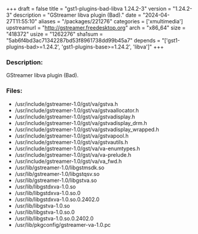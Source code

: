 +++
draft = false
title = "gst1-plugins-bad-libva 1.24.2-3"
version = "1.24.2-3"
description = "GStreamer libva plugin (Bad)."
date = "2024-04-27T11:55:10"
aliases = "/packages/221276"
categories = ['xmultimedia']
upstreamurl = "http://gstreamer.freedesktop.org"
arch = "x86_64"
size = "418372"
usize = "1262276"
sha1sum = "5ab6f4bd3ac71342287bd53f8961738dd99b45a7"
depends = "['gst1-plugins-bad>=1.24.2', 'gst1-plugins-base>=1.24.2', 'libva']"
+++
### Description: 
GStreamer libva plugin (Bad).

### Files: 
* /usr/include/gstreamer-1.0/gst/va/gstva.h
* /usr/include/gstreamer-1.0/gst/va/gstvaallocator.h
* /usr/include/gstreamer-1.0/gst/va/gstvadisplay.h
* /usr/include/gstreamer-1.0/gst/va/gstvadisplay_drm.h
* /usr/include/gstreamer-1.0/gst/va/gstvadisplay_wrapped.h
* /usr/include/gstreamer-1.0/gst/va/gstvapool.h
* /usr/include/gstreamer-1.0/gst/va/gstvautils.h
* /usr/include/gstreamer-1.0/gst/va/va-enumtypes.h
* /usr/include/gstreamer-1.0/gst/va/va-prelude.h
* /usr/include/gstreamer-1.0/gst/va/va_fwd.h
* /usr/lib/gstreamer-1.0/libgstmsdk.so
* /usr/lib/gstreamer-1.0/libgstqsv.so
* /usr/lib/gstreamer-1.0/libgstva.so
* /usr/lib/libgstdxva-1.0.so
* /usr/lib/libgstdxva-1.0.so.0
* /usr/lib/libgstdxva-1.0.so.0.2402.0
* /usr/lib/libgstva-1.0.so
* /usr/lib/libgstva-1.0.so.0
* /usr/lib/libgstva-1.0.so.0.2402.0
* /usr/lib/pkgconfig/gstreamer-va-1.0.pc
